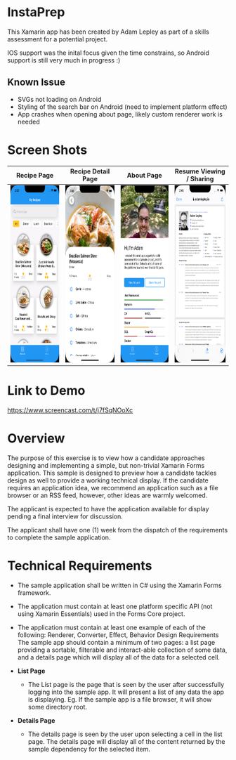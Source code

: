 # InstaPrep

This Xamarin app has been created by Adam Lepley as part of a skills assessment for a potential project.

IOS support was the inital focus given the time constrains, so Android support is still very much in progress :)

## Known Issue
- SVGs not loading on Android
- Styling of the search bar on Android (need to implement platform  effect)
- App crashes when opening about page, likely custom renderer work is needed


# Screen Shots

Recipe Page             |  Recipe Detail Page|  About Page|  Resume Viewing / Sharing
:-------------------------:|:-------------------------:|:-------------------------:|:-------------------------:
<img src="img/recipe_page.png" width="186" height="404" />  |  <img src="img/recipe_details.png" width="186" height="404" />|  <img src="img/about.png" width="186" height="404" />|  <img src="img/resume.png" width="186" height="404" />


# Link to Demo
https://www.screencast.com/t/j7fSqNOoXc

# Overview
The purpose of this exercise is to view how a candidate approaches designing and implementing a simple, but non-trivial Xamarin Forms application. This sample is designed to preview how a candidate tackles design as well to provide a working technical display. If the candidate requires an application idea, we recommend an application such as a file browser or an RSS feed, however, other ideas are warmly welcomed.

The applicant is expected to have the application available for display pending a final interview for discussion.

The applicant shall have one (1) week from the dispatch of the requirements to complete the sample application.

# Technical Requirements
- The sample application shall be written in C# using the Xamarin Forms framework.

- The application must contain at least one platform specific API (not using Xamarin
Essentials) used in the Forms Core project.

- The application must contain at least one example of each of the following: Renderer,
Converter, Effect, Behavior
Design Requirements
The sample app should contain a minimum of two pages: a list page providing a sortable, filterable and interact-able collection of some data, and a details page which will display all of the data for a selected cell.

- **List Page**
    - The List page is the page that is seen by the user after successfully logging into
the sample app. It will present a list of any data the app is displaying. Eg. If the
sample app is a file browser, it will show some directory root.

- **Details Page**
    - The details page is seen by the user upon selecting a cell in the list page. The details page will display all of the content returned by the sample dependency for the selected item.